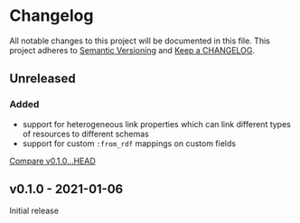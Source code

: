 # Changelog

All notable changes to this project will be documented in this file.
This project adheres to [Semantic Versioning](http://semver.org/) and
[Keep a CHANGELOG](http://keepachangelog.com).


## Unreleased

### Added

- support for heterogeneous link properties which can link different types of resources
  to different schemas
- support for custom `:from_rdf` mappings on custom fields  


[Compare v0.1.0...HEAD](https://github.com/rdf-elixir/grax/compare/v0.1.0...HEAD)



## v0.1.0 - 2021-01-06

Initial release
